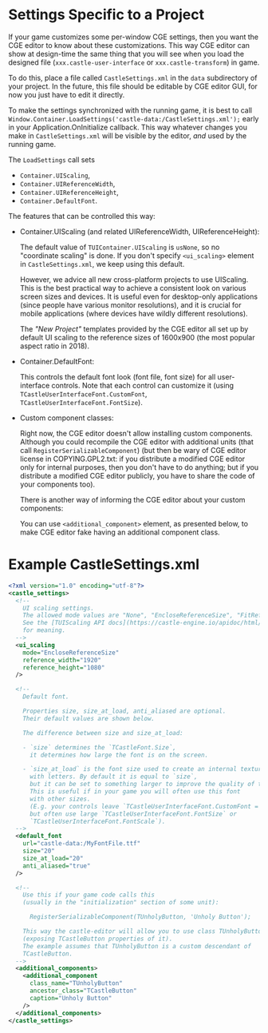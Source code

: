 # Settings Specific to a Project

If your game customizes some per-window CGE settings,
then you want the CGE editor to know about these customizations.
This way CGE editor can show at design-time the same thing
that you will see when you load the designed file
(`xxx.castle-user-interface` or `xxx.castle-transform`) in game.

To do this, place a file called `CastleSettings.xml`
in the `data` subdirectory of your project.
In the future, this file should be editable by CGE editor GUI,
for now you just have to edit it directly.

To make the settings synchronized with the running game, it is best
to call `Window.Container.LoadSettings('castle-data:/CastleSettings.xml');`
early in your Application.OnInitialize callback.
This way whatever changes you make in `CastleSettings.xml` will be visible
by the editor, *and* used by the running game.

The `LoadSettings` call sets
- `Container.UIScaling`,
- `Container.UIReferenceWidth`,
- `Container.UIReferenceHeight`,
- `Container.DefaultFont`.

The features that can be controlled this way:

- Container.UIScaling (and related UIReferenceWidth, UIReferenceHeight):

    The default value of `TUIContainer.UIScaling` is `usNone`,
    so no "coordinate scaling" is done.
    If you don't specify `<ui_scaling>` element in `CastleSettings.xml`,
    we keep using this default.

    However, we advice all new cross-platform projects to use UIScaling.
    This is the best practical way to achieve a consistent look
    on various screen sizes and devices.
    It is useful even for desktop-only applications (since people have
    various monitor resolutions), and it is crucial for mobile applications
    (where devices have wildly different resolutions).

    The _"New Project"_ templates provided by the CGE editor
    all set up by default UI scaling to the reference sizes of 1600x900
    (the most popular aspect ratio in 2018).

- Container.DefaultFont:

    This controls the default font look (font file, font size)
    for all user-interface controls.
    Note that each control can customize it
    (using `TCastleUserInterfaceFont.CustomFont`,
    `TCastleUserInterfaceFont.FontSize`).

- Custom component classes:

    Right now, the CGE editor doesn't allow installing custom components.
    Although you could recompile the CGE editor with additional units
    (that call `RegisterSerializableComponent`)
    (but then be wary of CGE editor license in COPYING.GPL2.txt:
    if you distribute a modified CGE editor only for internal purposes,
    then you don't have to do anything;
    but if you distribute a modified CGE editor publicly,
    you have to share the code of your components too).

    There is another way of informing the CGE editor about your custom components:

    You can use `<additional_component>` element, as presented below,
    to make CGE editor fake having an additional component class.

# Example CastleSettings.xml

```xml
<?xml version="1.0" encoding="utf-8"?>
<castle_settings>
  <!--
    UI scaling settings.
    The allowed mode values are "None", "EncloseReferenceSize", "FitReferenceSize".
    See the [TUIScaling API docs](https://castle-engine.io/apidoc/html/CastleUIControls.html#TUIScaling)
    for meaning.
  -->
  <ui_scaling
    mode="EncloseReferenceSize"
    reference_width="1920"
    reference_height="1080"
  />

  <!--
    Default font.

    Properties size, size_at_load, anti_aliased are optional.
    Their default values are shown below.

    The difference between size and size_at_load:

    - `size` determines the `TCastleFont.Size`,
      it determines how large the font is on the screen.

    - `size_at_load` is the font size used to create an internal texture
      with letters. By default it is equal to `size`,
      but it can be set to something larger to improve the quality of the font.
      This is useful if in your game you will often use this font
      with other sizes.
      (E.g. your controls leave `TCastleUserInterfaceFont.CustomFont = nil`,
      but often use large `TCastleUserInterfaceFont.FontSize` or
      `TCastleUserInterfaceFont.FontScale`).
  -->
  <default_font
    url="castle-data:/MyFontFile.ttf"
    size="20"
    size_at_load="20"
    anti_aliased="true"
  />

  <!--
    Use this if your game code calls this
    (usually in the "initialization" section of some unit):

      RegisterSerializableComponent(TUnholyButton, 'Unholy Button');

    This way the castle-editor will allow you to use class TUnholyButton
    (exposing TCastleButton properties of it).
    The example assumes that TUnholyButton is a custom descendant of
    TCastleButton.
  -->
  <additional_components>
    <additional_component
      class_name="TUnholyButton"
      ancestor_class="TCastleButton"
      caption="Unholy Button"
    />
  </additional_components>
</castle_settings>
```
